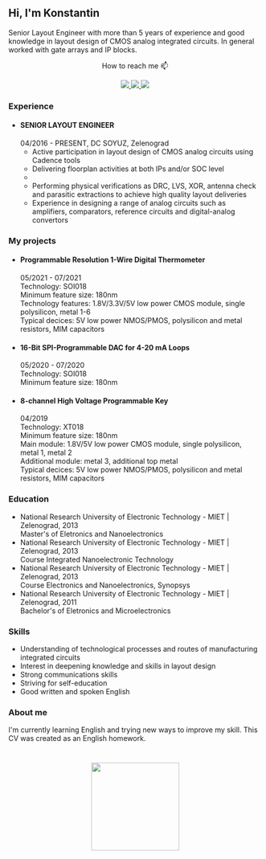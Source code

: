 ## Hi, I'm Konstantin
   Senior Layout Engineer with more than 5 years of experience and good knowledge in layout design of CMOS analog integrated circuits. In general worked with gate arrays and IP blocks. 
   
<!-- Also I performed verification of layout adherence to design rules (DRC) and Layout-vs-Schematic checks using Cadence tools. -->

<p align='center'>
How to reach me   📫   
</p>

<p align='center'>
   <a href='mailto:lukyanov.kostela@gmail.com'>
      <img src="https://img.shields.io/badge/Gmail-D14836?style=for-the-badge&logo=gmail&logoColor=white"/>
   </a>
   <a href="https://www.linkedin.com/in/kosnstantin-lukianov/">
       <img src="https://img.shields.io/badge/linkedin-%230077B5.svg?&style=for-the-badge&logo=linkedin&logoColor=white"/>
   </a>
   <a href="https://t.me/lukyanovkostela">
       <img src="https://img.shields.io/badge/Telegram-2CA5E0?style=for-the-badge&logo=telegram&logoColor=white"/>
   </a>
</p>

### Experience
* #### SENIOR LAYOUT ENGINEER 
   04/2016 - PRESENT, DC SOYUZ, Zelenograd
   - Active participation in layout design of CMOS analog circuits using Cadence tools
   - Delivering floorplan activities at both IPs and/or SOC level
   -
   - Performing physical verifications as DRC, LVS, XOR, antenna check and parasitic extractions to achieve high quality layout deliveries  
   - Experience in designing a range of analog circuits such as amplifiers, comparators, reference circuits and digital-analog convertors
### My projects
* #### Programmable Resolution 1-Wire Digital Thermometer  
   05/2021 - 07/2021  
   Technology: SOI018  
   Minimum feature size: 180nm  
   Technology features: 1.8V/3.3V/5V low power CMOS module, single polysilicon, metal 1-6  
   Typical decices: 5V low power NMOS/PMOS, polysilicon and metal resistors, MIM capacitors  
* #### 16-Bit SPI-Programmable DAC for 4-20 mA Loops
   05/2020 - 07/2020  
   Technology: SOI018  
   Minimum feature size: 180nm  
* #### 8-channel High Voltage Programmable Key
   04/2019  
   Technology: XT018  
   Minimum feature size: 180nm  
   Main module: 1.8V/5V low power CMOS module, single polysilicon, metal 1, metal 2  
   Additional module: metal 3, additional top metal  
   Typical decices: 5V low power NMOS/PMOS, polysilicon and metal resistors, MIM capacitors
### Education
* National Research University of Electronic Technology - MIET | Zelenograd, 2013  
Master's of Eletronics and Nanoelectronics
* National Research University of Electronic Technology - MIET | Zelenograd, 2013  
Course Integrated Nanoelectronic Technology
* National Research University of Electronic Technology - MIET | Zelenograd, 2013  
Course Eleсtronics and Nanoelectronics, Synopsys
* National Research University of Electronic Technology - MIET | Zelenograd, 2011  
Bachelor's of Eletronics and Microelectronics

### Skills
* Understanding of technological processes and routes of manufacturing integrated circuits
* Interest in deepening knowledge and skills in layout design
* Strong communications skills
* Striving for self-education
* Good written and spoken English

### About me
I'm currently learning English and trying new ways to improve my skill. This CV was created as an English homework.


<div align="center" style="margin: 40px 0">
   <a href="https://github.com/kostela/github-profile-views-counter">
       <img width="175px" src="https://komarev.com/ghpvc/?username=kostela3&color=DE002D">
   </a>
</div>

<!--
**kostela/kostela** is a ✨ _special_ ✨ repository because its `README.md` (this file) appears on your GitHub profile.

Here are some ideas to get you started:

- 🔭 I’m currently working on ...
- 🌱 I’m currently learning ...
- 👯 I’m looking to collaborate on ...
- 🤔 I’m looking for help with ...
- 💬 Ask me about ...
- 📫 How to reach me: ...
- 😄 Pronouns: ...
- ⚡ Fun fact: ...
-->
